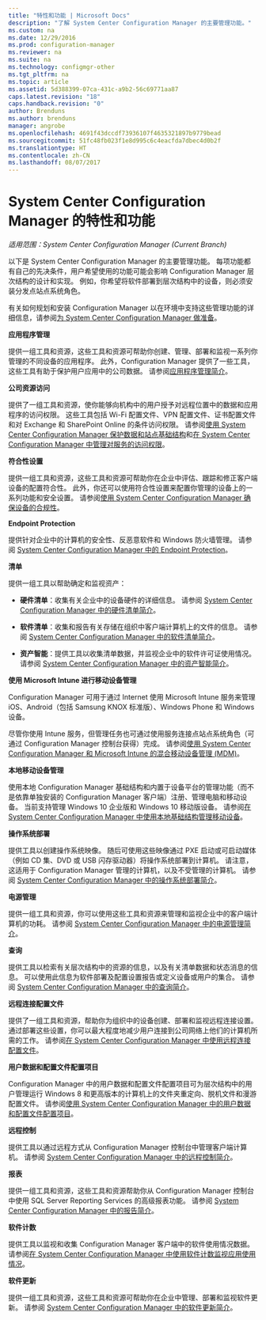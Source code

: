 ```yaml
---
title: "特性和功能 | Microsoft Docs"
description: "了解 System Center Configuration Manager 的主要管理功能。"
ms.custom: na
ms.date: 12/29/2016
ms.prod: configuration-manager
ms.reviewer: na
ms.suite: na
ms.technology: configmgr-other
ms.tgt_pltfrm: na
ms.topic: article
ms.assetid: 5d388399-07ca-431c-a9b2-56c69771aa87
caps.latest.revision: "18"
caps.handback.revision: "0"
author: Brenduns
ms.author: brenduns
manager: angrobe
ms.openlocfilehash: 4691f43dccdf73936107f4635321897b9779bead
ms.sourcegitcommit: 51fc48fb023f1e8d995c6c4eacfda7dbec4d0b2f
ms.translationtype: HT
ms.contentlocale: zh-CN
ms.lasthandoff: 08/07/2017
---
```

# <a name="features-and-capabilities-of-system-center-configuration-manager"></a>System Center Configuration Manager 的特性和功能

*适用范围：System Center Configuration Manager (Current Branch)*

以下是 System Center Configuration Manager 的主要管理功能。 每项功能都有自己的先决条件，用户希望使用的功能可能会影响 Configuration Manager 层次结构的设计和实现。 例如，你希望将软件部署到层次结构中的设备，则必须安装分发点站点系统角色。  

 有关如何规划和安装 Configuration Manager 以在环境中支持这些管理功能的详细信息，请参阅[为 System Center Configuration Manager 做准备](../../../core/plan-design/get-ready.md)。  

 **应用程序管理**  

 提供一组工具和资源，这些工具和资源可帮助你创建、管理、部署和监视一系列你管理的不同设备的应用程序。 此外，Configuration Manager 提供了一些工具，这些工具有助于保护用户应用中的公司数据。 请参阅[应用程序管理简介](/sccm/apps/understand/introduction-to-application-management)。

 **公司资源访问**  

 提供了一组工具和资源，使你能够向机构中的用户授予对远程位置中的数据和应用程序的访问权限。 这些工具包括 Wi-Fi 配置文件、VPN 配置文件、证书配置文件和对 Exchange 和 SharePoint Online 的条件访问权限。 请参阅[使用 System Center Configuration Manager 保护数据和站点基础结构](../../../protect/understand/protect-data-and-site-infrastructure.md)和[在 System Center Configuration Manager 中管理对服务的访问权限](../../../protect/deploy-use/manage-access-to-services.md)。  

 **符合性设置**  

 提供一组工具和资源，这些工具和资源可帮助你在企业中评估、跟踪和修正客户端设备的配置符合性。 此外，你还可以使用符合性设置来配置你管理的设备上的一系列功能和安全设置。 请参阅[使用 System Center Configuration Manager 确保设备的合规性](../../../compliance/understand/ensure-device-compliance.md)。  

 **Endpoint Protection**  

 提供针对企业中的计算机的安全性、反恶意软件和 Windows 防火墙管理。 请参阅 [System Center Configuration Manager 中的 Endpoint Protection](../../../protect/deploy-use/endpoint-protection.md)。  

 **清单**  

 提供一组工具以帮助确定和监视资产：  

-   **硬件清单**：收集有关企业中的设备硬件的详细信息。 请参阅 [System Center Configuration Manager 中的硬件清单简介](../../../core/clients/manage/inventory/introduction-to-hardware-inventory.md)。  

-   **软件清单**：收集和报告有关存储在组织中客户端计算机上的文件的信息。 请参阅 [System Center Configuration Manager 中的软件清单简介](../../../core/clients/manage/inventory/introduction-to-software-inventory.md)。  

-   **资产智能**：提供工具以收集清单数据，并监视企业中的软件许可证使用情况。 请参阅 [System Center Configuration Manager 中的资产智能简介](../../../core/clients/manage/asset-intelligence/introduction-to-asset-intelligence.md)。  

**使用 Microsoft Intune 进行移动设备管理**  

 Configuration Manager 可用于通过 Internet 使用 Microsoft Intune 服务来管理 iOS、Android（包括 Samsung KNOX 标准版）、Windows Phone 和 Windows 设备。

 尽管你使用 Intune 服务，但管理任务也可通过使用服务连接点站点系统角色（可通过 Configuration Manager 控制台获得）完成。 请参阅[使用 System Center Configuration Manager 和 Microsoft Intune 的混合移动设备管理 (MDM)](../../../mdm/understand/hybrid-mobile-device-management.md)。  

 **本地移动设备管理**  

 使用本地 Configuration Manager 基础结构和内置于设备平台的管理功能（而不是依靠单独安装的 Configuration Manager 客户端）注册、管理电脑和移动设备。 当前支持管理 Windows 10 企业版和 Windows 10 移动版设备。 请参阅[在 System Center Configuration Manager 中使用本地基础结构管理移动设备](../../../mdm/understand/manage-mobile-devices-with-on-premises-infrastructure.md)。  

 **操作系统部署**  

 提供工具以创建操作系统映像。 随后可使用这些映像通过 PXE 启动或可启动媒体（例如 CD 集、DVD 或 USB 闪存驱动器）将操作系统部署到计算机。 请注意，这适用于 Configuration Manager 管理的计算机，以及不受管理的计算机。 请参阅 [System Center Configuration Manager 中的操作系统部署简介](../../../osd/understand/introduction-to-operating-system-deployment.md)。  

 **电源管理**  

 提供一组工具和资源，你可以使用这些工具和资源来管理和监视企业中的客户端计算机的功耗。 请参阅 [System Center Configuration Manager 中的电源管理简介](../../../core/clients/manage/power/introduction-to-power-management.md)。  

 **查询**  

 提供工具以检索有关层次结构中的资源的信息，以及有关清单数据和状态消息的信息。 可以使用此信息为软件部署及配置设置报告或定义设备或用户的集合。 请参阅 [System Center Configuration Manager 中的查询简介](../../../core/servers/manage/introduction-to-queries.md)。  

 **远程连接配置文件**  

 提供了一组工具和资源，帮助你为组织中的设备创建、部署和监视远程连接设置。 通过部署这些设置，你可以最大程度地减少用户连接到公司网络上他们的计算机所需的工作。 请参阅[在 System Center Configuration Manager 中使用远程连接配置文件](/sccm/compliance/deploy-use/create-remote-connection-profiles)。  

 **用户数据和配置文件配置项目**  

 Configuration Manager 中的用户数据和配置文件配置项目可为层次结构中的用户管理运行 Windows 8 和更高版本的计算机上的文件夹重定向、脱机文件和漫游配置文件。 请参阅[使用 System Center Configuration Manager 中的用户数据和配置文件配置项目](/sccm/compliance/deploy-use/create-user-data-and-profiles-configuration-items)。  

 **远程控制**  

 提供工具以通过远程方式从 Configuration Manager 控制台中管理客户端计算机。 请参阅 [System Center Configuration Manager 中的远程控制简介](../../../core/clients/manage/remote-control/introduction-to-remote-control.md)。  

 **报表**  

 提供一组工具和资源，这些工具和资源帮助你从 Configuration Manager 控制台中使用 SQL Server Reporting Services 的高级报表功能。 请参阅 [System Center Configuration Manager 中的报告简介](../../../core/servers/manage/introduction-to-reporting.md)。  

 **软件计数**  

 提供工具以监视和收集 Configuration Manager 客户端中的软件使用情况数据。 请参阅[在 System Center Configuration Manager 中使用软件计数监视应用使用情况](../../../apps/deploy-use/monitor-app-usage-with-software-metering.md)。  

 **软件更新**  

 提供一组工具和资源，这些工具和资源可帮助你在企业中管理、部署和监视软件更新。 请参阅 [System Center Configuration Manager 中的软件更新简介](/sccm/sum/understand/software-updates-introduction)。  
